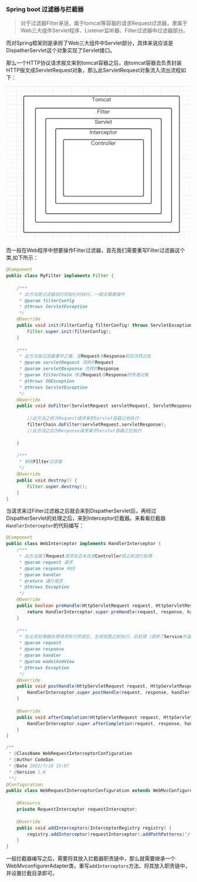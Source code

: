 ### Spring boot 过滤器与拦截器

> 对于过滤器Filter来说，属于tomcat等容器的请求Request过滤器，隶属于Web三大组件Servlet程序、Listener监听器、Filter过滤器中过滤器部分。

而对Spring框架则是承担了Web三大组件中Servlet部分，具体来说应该是DispatherServlet这个对象实现了Servlet接口。

那么一个HTTP协议请求报文来到tomcat容器之后，由tomcat容器去负责封装HTTP报文成ServletRequest对象，那么此ServletRequest对象流入流出流程如下：

<img src="../图库/tomcat.png" title="" alt="tomcat" width="519">

而一般在Web程序中想要操作Filter过滤器，首先我们需要重写Filter过滤器这个类,如下所示：

```java
@Component
public class MyFilter implements Filter {

    /***
     * 此方法是过滤器自行初始化时执行，一般无需要操作
     * @param filterConfig
     * @throws ServletException
     */
    @Override
    public void init(FilterConfig filterConfig) throws ServletException {
        Filter.super.init(filterConfig);
    }

    /***
     * 此方法是过滤器重中之重，是Request与Response前后流转之处
     * @param servletRequest 流转的Request
     * @param servletResponse 流转的Response
     * @param filterChain 传递Request与Response的传递对象
     * @throws IOException
     * @throws ServletException
     */
    @Override
    public void doFilter(ServletRequest servletRequest, ServletResponse servletResponse, FilterChain filterChain) throws IOException, ServletException {

        //此方法之前为Request请求来到Servlet容器之前执行
        filterChain.doFilter(servletRequest,servletResponse);
        //此方法之后为Response请求离开Servlet容器之后执行

    }

    /***
     * 销毁FIlter过滤器
     */
    @Override
    public void destroy() {
        Filter.super.destroy();
    }
}
```

当请求来过Filter过滤器之后就会来到DispatherServlet后，再经过DispatherServlet的处理之后，来到Interceptor拦截器。来看看拦截器`HandlerInterceptor`的代码编写：

```java
@Component
public class WebInterceptor implements HandlerInterceptor {
    /***
     * 此方法属于Request请求在还未在进Controller层之前进行处理
     * @param request 请求
     * @param response 响应
     * @param handler
     * @return 通行是否
     * @throws Exception
     */
    @Override
    public boolean preHandle(HttpServletRequest request, HttpServletResponse response, Object handler) throws Exception {
        return HandlerInterceptor.super.preHandle(request, response, handler);
    }

    /***
     * 在业务处理器处理请求执行完成后，生成视图之前执行。后处理（调用了Service并返回ModelAndView，但未进行页面渲染），有机会修改ModelAndView （这个博主就基本不怎么用了）；
     * @param request
     * @param response
     * @param handler
     * @param modelAndView
     * @throws Exception
     */
    @Override
    public void postHandle(HttpServletRequest request, HttpServletResponse response, Object handler, ModelAndView modelAndView) throws Exception {
        HandlerInterceptor.super.postHandle(request, response, handler, modelAndView);
    }

    @Override
    public void afterCompletion(HttpServletRequest request, HttpServletResponse response, Object handler, Exception ex) throws Exception {
        HandlerInterceptor.super.afterCompletion(request, response, handler, ex);
    }
}

```

```java
/**
 * @ClassName WebRequestInterceptorConfiguration
 * @Author CodeDan
 * @Date 2022/7/18 15:07
 * @Version 1.0
 **/
@Configuration
public class WebRequestInterceptorConfiguration extends WebMvcConfigurerAdapter {

    @Resource
    private RequestInterceptor requestInterceptor;

    @Override
    public void addInterceptors(InterceptorRegistry registry) {
        registry.addInterceptor(requestInterceptor).addPathPatterns("/**");
    }
}
```

一般拦截器编写之后，需要将其放入拦截器职责链中，那么就需要继承一个WebMvconfigurerAdapter类，重写`addInterceptors`方法，将其放入职责链中，并设置拦截目录即可。
